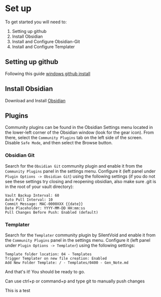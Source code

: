 # Set up 

To get started you will need to:
1. Setting up github
2. Install Obsidian
3. Install and Configure Obsidian-Git
4. Install and Configure Templater

## Setting up github

Following this guide [windows github install](https://github.com/gitobsidiantutorial/obsidian-git-tut-windows/blob/main/README.md)


## Install Obsidian

Download and Install [Obsidian](https://obsidian.md/)

## Plugins 

Community plugins can be found in the Obsidian Settings menu located in the lower-left corner of the Obsidian window (look for the gear icon). From there, select the `Community Plugins` tab on the left side of the screen. Disable `Safe Mode`, and then select the Browse button.

### Obsidian Git 

Search for the `Obsidian Git` community plugin and enable it from the `Community Plugins` panel in the settings menu. Configure it (left panel under `Plugin Options -> Obsidian Git`) using the following settings (if you do not see these settings try closing and reopening obsidian, also make sure .git is in the root of your vault directory):

```
Vault Backup Interval: 60 
Auto Pull Interval: 10 
Commit Message: MAC-0000XXX {{date}} 
Date Placeholder: YYYY-MM-DD HH:mm:ss 
Pull Changes Before Push: Enabled (default)  
```

### Templater 

Search for the `Templater` community plugin by SilentVoid and enable it from the `Community Plugins` panel in the settings menu. Configure it (left panel under `Plugin Options -> Templater`) using the following settings:

```
Template folder location: 04 - Templates 
Trigger Templater on new file creation: Enabled
Add New Folder Template: / - Templates/0400 - Gen_Note.md
```

And that's it! You should be ready to go.

Can use ctrl+p or command+p and type git to manually push changes

This is a test